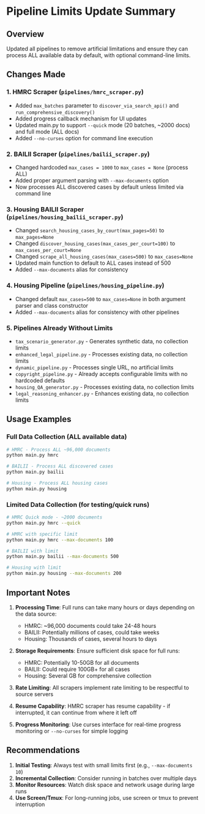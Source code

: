 # Pipeline Limits Update Summary

## Overview
Updated all pipelines to remove artificial limitations and ensure they can process ALL available data by default, with optional command-line limits.

## Changes Made

### 1. HMRC Scraper (`pipelines/hmrc_scraper.py`)
- Added `max_batches` parameter to `discover_via_search_api()` and `run_comprehensive_discovery()`
- Added progress callback mechanism for UI updates
- Updated main.py to support `--quick` mode (20 batches, ~2000 docs) and full mode (ALL docs)
- Added `--no-curses` option for command line execution

### 2. BAILII Scraper (`pipelines/bailii_scraper.py`)
- Changed hardcoded `max_cases = 1000` to `max_cases = None` (process ALL)
- Added proper argument parsing with `--max-documents` option
- Now processes ALL discovered cases by default unless limited via command line

### 3. Housing BAILII Scraper (`pipelines/housing_bailii_scraper.py`)
- Changed `search_housing_cases_by_court(max_pages=50)` to `max_pages=None`
- Changed `discover_housing_cases(max_cases_per_court=100)` to `max_cases_per_court=None`
- Changed `scrape_all_housing_cases(max_cases=500)` to `max_cases=None`
- Updated main function to default to ALL cases instead of 500
- Added `--max-documents` alias for consistency

### 4. Housing Pipeline (`pipelines/housing_pipeline.py`)
- Changed default `max_cases=500` to `max_cases=None` in both argument parser and class constructor
- Added `--max-documents` alias for consistency with other pipelines

### 5. Pipelines Already Without Limits
- `tax_scenario_generator.py` - Generates synthetic data, no collection limits
- `enhanced_legal_pipeline.py` - Processes existing data, no collection limits
- `dynamic_pipeline.py` - Processes single URL, no artificial limits
- `copyright_pipeline.py` - Already accepts configurable limits with no hardcoded defaults
- `housing_QA_generator.py` - Processes existing data, no collection limits
- `legal_reasoning_enhancer.py` - Enhances existing data, no collection limits

## Usage Examples

### Full Data Collection (ALL available data)
```bash
# HMRC - Process ALL ~96,000 documents
python main.py hmrc

# BAILII - Process ALL discovered cases
python main.py bailii

# Housing - Process ALL housing cases
python main.py housing
```

### Limited Data Collection (for testing/quick runs)
```bash
# HMRC Quick mode - ~2000 documents
python main.py hmrc --quick

# HMRC with specific limit
python main.py hmrc --max-documents 100

# BAILII with limit
python main.py bailii --max-documents 500

# Housing with limit
python main.py housing --max-documents 200
```

## Important Notes

1. **Processing Time**: Full runs can take many hours or days depending on the data source:
   - HMRC: ~96,000 documents could take 24-48 hours
   - BAILII: Potentially millions of cases, could take weeks
   - Housing: Thousands of cases, several hours to days

2. **Storage Requirements**: Ensure sufficient disk space for full runs:
   - HMRC: Potentially 10-50GB for all documents
   - BAILII: Could require 100GB+ for all cases
   - Housing: Several GB for comprehensive collection

3. **Rate Limiting**: All scrapers implement rate limiting to be respectful to source servers

4. **Resume Capability**: HMRC scraper has resume capability - if interrupted, it can continue from where it left off

5. **Progress Monitoring**: Use curses interface for real-time progress monitoring or `--no-curses` for simple logging

## Recommendations

1. **Initial Testing**: Always test with small limits first (e.g., `--max-documents 10`)
2. **Incremental Collection**: Consider running in batches over multiple days
3. **Monitor Resources**: Watch disk space and network usage during large runs
4. **Use Screen/Tmux**: For long-running jobs, use screen or tmux to prevent interruption